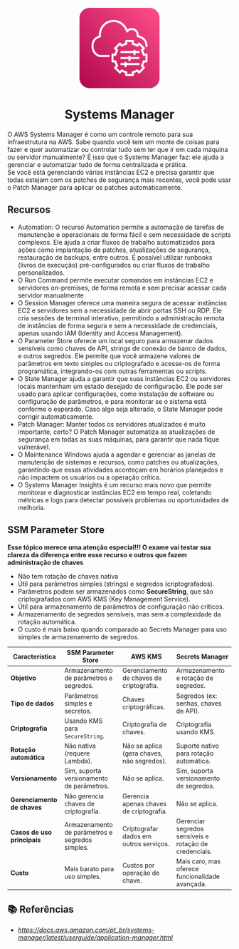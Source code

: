 <p align= "center">
  <img src="./Icons/Arch_AWS-Systems-Manager_64%405x.png" alt="SystemsManager-icon" style="height:180px; width:180px;"/>
<br />
    <h1 align="center">
Systems Manager
    </h1>
</p>

O AWS Systems Manager é como um controle remoto para sua infraestrutura na AWS. Sabe quando você tem um monte de coisas para fazer e quer automatizar ou controlar tudo sem ter que ir em cada máquina ou servidor manualmente? É isso que o Systems Manager faz: ele ajuda a gerenciar e automatizar tudo de forma centralizada e prática. <br>
Se você está gerenciando várias instâncias EC2 e precisa garantir que todas estejam com os patches de segurança mais recentes, você pode usar o Patch Manager para aplicar os patches automaticamente. 

## Recursos
- Automation: O recurso Automation permite a automação de tarefas de manutenção e operacionais de forma fácil e sem necessidade de scripts complexos. Ele ajuda a criar fluxos de trabalho automatizados para ações como implantação de patches, atualizações de segurança, restauração de backups, entre outros. É possível utilizar runbooks (livros de execução) pré-configurados ou criar fluxos de trabalho personalizados.
- O Run Command permite executar comandos em instâncias EC2 e servidores on-premises, de forma remota e sem precisar acessar cada servidor manualmente
- O Session Manager oferece uma maneira segura de acessar instâncias EC2 e servidores sem a necessidade de abrir portas SSH ou RDP. Ele cria sessões de terminal interativo, permitindo a administração remota de instâncias de forma segura e sem a necessidade de credenciais, apenas usando IAM (Identity and Access Management).
- O Parameter Store oferece um local seguro para armazenar dados sensíveis como chaves de API, strings de conexão de banco de dados, e outros segredos. Ele permite que você armazene valores de parâmetros em texto simples ou criptografado e acesse-os de forma programática, integrando-os com outras ferramentas ou scripts.
- O State Manager ajuda a garantir que suas instâncias EC2 ou servidores locais mantenham um estado desejado de configuração. Ele pode ser usado para aplicar configurações, como instalação de software ou configuração de parâmetros, e para monitorar se o sistema está conforme o esperado. Caso algo seja alterado, o State Manager pode corrigir automaticamente.
- Patch Manager: Manter todos os servidores atualizados é muito importante, certo? O Patch Manager automatiza as atualizações de segurança em todas as suas máquinas, para garantir que nada fique vulnerável.
- O Maintenance Windows ajuda a agendar e gerenciar as janelas de manutenção de sistemas e recursos, como patches ou atualizações, garantindo que essas atividades aconteçam em horários planejados e não impactem os usuários ou a operação crítica.
- O Systems Manager Insights é um recurso mais novo que permite monitorar e diagnosticar instâncias EC2 em tempo real, coletando métricas e logs para detectar possíveis problemas ou oportunidades de melhoria.

## SSM Parameter Store
**Esse tópico merece uma atenção especial!!! O exame vai testar sua clareza da diferença entre esse recurso e outros que fazem administração de chaves**
- Não tem rotação de chaves nativa
- Útil para parâmetros simples (strings) e segredos (criptografados).
- Parâmetros podem ser armazenados como **SecureString**, que são criptografados com AWS KMS (Key Management Service).
- Útil para armazenamento de parâmetros de configuração não críticos.
- Armazenamento de segredos sensíveis, mas sem a complexidade da rotação automática.
- O custo é mais baixo quando comparado ao Secrets Manager para uso simples de armazenamento de segredos.

| **Característica**                 | **SSM Parameter Store**                     | **AWS KMS**                          | **Secrets Manager**                       |
|------------------------------------|---------------------------------------------|--------------------------------------|-------------------------------------------|
| **Objetivo**                       | Armazenamento de parâmetros e segredos.     | Gerenciamento de chaves de criptografia. | Armazenamento e rotação de segredos.     |
| **Tipo de dados**                  | Parâmetros simples e secretos.             | Chaves criptográficas.               | Segredos (ex: senhas, chaves de API).     |
| **Criptografia**                   | Usando KMS para `SecureString`.             | Criptografia de chaves.              | Criptografia usando KMS.                 |
| **Rotação automática**             | Não nativa (requere Lambda).                | Não se aplica (gera chaves, não segredos). | Suporte nativo para rotação automática.  |
| **Versionamento**                  | Sim, suporta versionamento de parâmetros.   | Não se aplica.                       | Sim, suporta versionamento de segredos.  |
| **Gerenciamento de chaves**        | Não gerencia chaves de criptografia.        | Gerencia apenas chaves de criptografia. | Não se aplica.                           |
| **Casos de uso principais**        | Armazenamento de parâmetros e segredos simples. | Criptografar dados em outros serviços. | Gerenciar segredos sensíveis e rotação de credenciais. |
| **Custo**                          | Mais barato para uso simples.              | Custos por operação de chave.        | Mais caro, mas oferece funcionalidade avançada. |

## :books: Referências
 - *https://docs.aws.amazon.com/pt_br/systems-manager/latest/userguide/application-manager.html*
<br />
<br />
